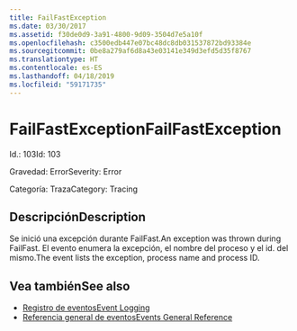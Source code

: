 ```yaml
---
title: FailFastException
ms.date: 03/30/2017
ms.assetid: f30de0d9-3a91-4800-9d09-3504d7e5a10f
ms.openlocfilehash: c3500edb447e07bc48dc8db031537872bd93384e
ms.sourcegitcommit: 0be8a279af6d8a43e03141e349d3efd5d35f8767
ms.translationtype: HT
ms.contentlocale: es-ES
ms.lasthandoff: 04/18/2019
ms.locfileid: "59171735"
---
```

# <a name="failfastexception"></a><span data-ttu-id="0747d-102">FailFastException</span><span class="sxs-lookup"><span data-stu-id="0747d-102">FailFastException</span></span>
<span data-ttu-id="0747d-103">Id.: 103</span><span class="sxs-lookup"><span data-stu-id="0747d-103">Id: 103</span></span>  
  
 <span data-ttu-id="0747d-104">Gravedad: Error</span><span class="sxs-lookup"><span data-stu-id="0747d-104">Severity: Error</span></span>  
  
 <span data-ttu-id="0747d-105">Categoría: Traza</span><span class="sxs-lookup"><span data-stu-id="0747d-105">Category: Tracing</span></span>  
  
## <a name="description"></a><span data-ttu-id="0747d-106">Descripción</span><span class="sxs-lookup"><span data-stu-id="0747d-106">Description</span></span>  
 <span data-ttu-id="0747d-107">Se inició una excepción durante FailFast.</span><span class="sxs-lookup"><span data-stu-id="0747d-107">An exception was thrown during FailFast.</span></span> <span data-ttu-id="0747d-108">El evento enumera la excepción, el nombre del proceso y el id. del mismo.</span><span class="sxs-lookup"><span data-stu-id="0747d-108">The event lists the exception, process name and process ID.</span></span>  
  
## <a name="see-also"></a><span data-ttu-id="0747d-109">Vea también</span><span class="sxs-lookup"><span data-stu-id="0747d-109">See also</span></span>

- [<span data-ttu-id="0747d-110">Registro de eventos</span><span class="sxs-lookup"><span data-stu-id="0747d-110">Event Logging</span></span>](../../../../../docs/framework/wcf/diagnostics/event-logging/index.md)
- [<span data-ttu-id="0747d-111">Referencia general de eventos</span><span class="sxs-lookup"><span data-stu-id="0747d-111">Events General Reference</span></span>](../../../../../docs/framework/wcf/diagnostics/event-logging/events-general-reference.md)
